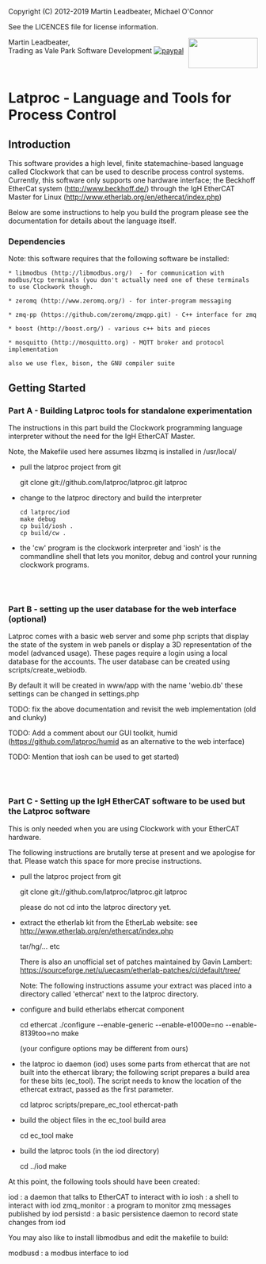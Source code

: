 Copyright (C) 2012-2019 Martin Leadbeater, Michael O'Connor

See the LICENCES file for license information.

<img align="right" width="140" height="61" src="http://www.valeparksoftwaredevelopment.com.au/img/vpsd-logo.png">

Martin Leadbeater,  
Trading as Vale Park Software Development
[![paypal](https://www.paypalobjects.com/en_AU/i/btn/btn_donate_SM.gif)](https://www.paypal.com/cgi-bin/webscr?cmd=_s-xclick&hosted_button_id=BPB7XTK7UH6LA&source=url)

<br/>
  
# Latproc - Language and Tools for Process Control

## Introduction

This software provides a high level, finite statemachine-based language 
called Clockwork that can be used to describe process control systems. 
Currently, this software only supports one hardware interface; the Beckhoff EtherCat
system (http://www.beckhoff.de/) through the IgH EtherCAT Master for Linux
(http://www.etherlab.org/en/ethercat/index.php)

Below are some instructions to help you build the program please
see the documentation for details about the language itself.

### Dependencies

   Note: this software requires that the following software be installed:

	* libmodbus (http://libmodbus.org/)  - for communication with modbus/tcp terminals (you don't actually need one of these terminals to use Clockwork though.

	* zeromq (http://www.zeromq.org/) - for inter-program messaging
	
	* zmq-pp (https://github.com/zeromq/zmqpp.git) - C++ interface for zmq

	* boost (http://boost.org/) - various c++ bits and pieces

	* mosquitto (http://mosquitto.org) - MQTT broker and protocol implementation
	
	also we use flex, bison, the GNU compiler suite

## Getting Started

### Part A - Building Latproc tools for standalone experimentation

The instructions in this part build the Clockwork programming language interpreter
without the need for the IgH EtherCAT Master.

Note, the Makefile used here assumes libzmq is installed in /usr/local/

* pull the latproc project from git

  git clone git://github.com/latproc/latproc.git latproc

* change to the latproc directory and build the interpreter

  ```
  cd latproc/iod
  make debug
  cp build/iosh .
  cp build/cw .

 * the 'cw' program is the clockwork interpreter and 'iosh' is the commandline shell that lets you monitor, debug and control your running clockwork programs.

<br/>
<br/>

  
### Part B - setting up the user database for the web interface (optional)

Latproc comes with a basic web server and some php scripts that display the state of the system in web panels or display a 3D representation of the model (advanced usage). These pages require a login using a local database for the accounts. The user database can be created using scripts/create_webiodb.

   By default it will be created in www/app with the name 'webio.db' these
     settings can be changed in settings.php

  TODO: fix the above documentation and revisit the web implementation (old and clunky)
  
  TODO: Add a comment about our GUI toolkit, humid (https://github.com/latproc/humid as an alternative to the web interface)
  
  TODO: Mention that iosh can be used to get started)

<br/>
<br/>

### Part C - Setting up the IgH EtherCAT software to be used but the Latproc software

This is only needed when you are using Clockwork with your EtherCAT hardware. 

The following instructions are brutally terse at present and we apologise
for that. Please watch this space for more precise instructions.

* pull the latproc project from git

  git clone git://github.com/latproc/latproc.git latproc

  please do not cd into the latproc directory yet.

* extract the etherlab kit from the EtherLab website:
    see http://www.etherlab.org/en/ethercat/index.php

  tar/hg/... etc

  There is also an unofficial set of patches maintained by Gavin Lambert:
   https://sourceforge.net/u/uecasm/etherlab-patches/ci/default/tree/

  Note: The following instructions assume your extract was placed into 
        a directory called 'ethercat' next to the latproc directory.
  
* configure and build etherlabs ethercat component

  cd ethercat
  ./configure --enable-generic --enable-e1000e=no --enable-8139too=no
  make

  (your configure options may be different from ours)

* the latproc io daemon (iod) uses some parts from ethercat that are 
  not built into the ethercat library; the following script prepares
  a build area for these bits (ec_tool). The script needs to know
  the location of the ethercat extract, passed as the first parameter. 

  cd latproc
  scripts/prepare_ec_tool ethercat-path

* build the object files in the ec_tool build area

  cd ec_tool
  make
  
* build the latproc tools (in the iod directory)

  cd ../iod
  make
  
At this point, the following tools should have been created:

  iod  : a daemon that talks to EtherCAT to interact with io
  iosh : a shell to interact with iod
  zmq_monitor : a program to monitor zmq messages published by iod
  persistd : a basic persistence daemon to record state changes from iod

You may also like to install libmodbus and edit the makefile to build:

  modbusd : a modbus interface to iod


